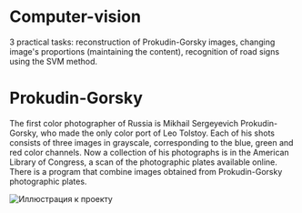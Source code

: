 # Computer-vision
3 practical tasks: reconstruction of Prokudin-Gorsky images, changing image's proportions (maintaining the content),  recognition of road signs using the SVM method.

# Prokudin-Gorsky
The first color photographer of Russia is Mikhail Sergeyevich Prokudin-Gorsky, who made the only color port of Leo Tolstoy. Each of his shots consists of three images in grayscale, corresponding to the blue, green and red color channels. Now
a collection of his photographs is in the American Library of Congress, a scan of the photographic plates available online. There is a program that combine images obtained from Prokudin-Gorsky photographic plates.

![Иллюстрация к проекту](https://github.com/sibsonya/Computer-vision/PG_train.png)
